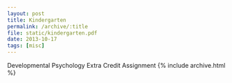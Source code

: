 ```yaml
---
layout: post
title: Kindergarten
permalink: /archive/:title
file: static/kindergarten.pdf
date: 2013-10-17
tags: [misc]
---
```

Developmental Psychology Extra Credit Assignment
{% include archive.html %}
